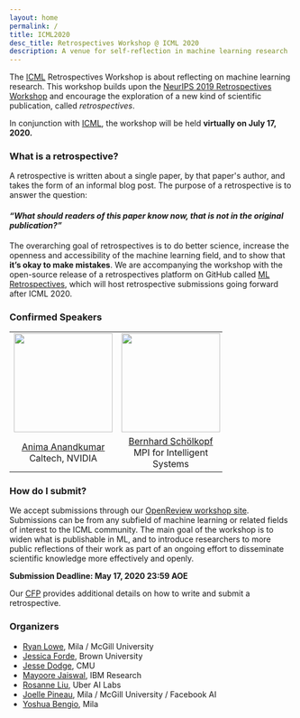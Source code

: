 ```yaml
---
layout: home
permalink: /
title: ICML2020
desc_title: Retrospectives Workshop @ ICML 2020
description: A venue for self-reflection in machine learning research
---
```



The [ICML](https://icml.cc/) Retrospectives Workshop is about reflecting on machine learning research. This workshop builds upon the [NeurIPS 2019 Retrospectives Workshop](https://ml-retrospectives.github.io/neurips2019/) and encourage the exploration of a new kind of scientific publication, called *retrospectives*.

In conjunction with [ICML](https://icml.cc/), the workshop will be held **virtually on July 17, 2020.**


### What is a retrospective?

A retrospective is written about a single paper, by that paper's author, and takes the form of an informal blog post. The purpose of a retrospective is to answer the question:

#### *“What should readers of this paper know now, that is not in the original publication?”*

The overarching goal of retrospectives is to do better science, increase the openness and accessibility of the machine learning field, and to show that **it’s okay to make mistakes**.
We are accompanying the workshop with the open-source release of a retrospectives platform on GitHub called [ML Retrospectives](https://ml-retrospectives.github.io/), which will host retrospective submissions going forward after ICML 2020.

### Confirmed Speakers

<table style="width:75%">
  <tr>
    <td style="text-align:center"><img src="http://tensorlab.cms.caltech.edu/users/anima/images/DP.png" height="175"></td>
    <td style="text-align:center"><img src="https://www.is.mpg.de/uploads/employee/image/145/L1170153_-_copy.jpg" height="175"></td>
    <td style="text-align:center"><img src="https://images.ctfassets.net/8wprhhvnpfc0/6hLLZq4X1hVzRGwwrIQOvc/9791f266fcb65b02c3aec680de7dd023/Deborah_Raji_headshot.jpg" height="175"></td>
    <td style="text-align:center"><img src="https://www.cs.toronto.edu/~cmaddis/pic/HEADSHOT_IAS4x5.jpg" height="175"></td>
    <td style="text-align:center"><img src="https://www.cse.ust.hk/admin/people/faculty/photos/pascale.jpg" height="175"></td>
  </tr>
  <tr>
    <td style="text-align:center"><a href="http://tensorlab.cms.caltech.edu/users/anima/">Anima Anandkumar</a> <br> Caltech, NVIDIA</td>
    <td style="text-align:center"><a href="https://www.is.mpg.de/~bs">Bernhard Schölkopf</a> <br>MPI for Intelligent Systems</td>
    <td style="text-align:center"><a href="https://ainowinstitute.org/people/deborah-raji.html">Deborah Raji</a> <br> NYU AI Now</td>
    <td style="text-align:center"><a href="https://www.cs.toronto.edu/~cmaddis/">Chris Madison</a> <br> University of Toronto</td>
    <td style="text-align:center"><a href="https://pascale.home.ece.ust.hk/">Pascale Fung</a> <br> HKUST</td>
  </tr>
</table>


### How do I submit?

We accept submissions through our [OpenReview workshop site](https://openreview.net/group?id=ICML.cc/2020/Workshop/ML_Retrospectives). Submissions can be from any subfield of machine learning or related fields of interest to the ICML community.  The main goal of the workshop is to widen what is publishable in ML, and to introduce researchers to more public reflections of their work as part of an ongoing effort to disseminate scientific knowledge more effectively and openly.

**Submission Deadline: May 17, 2020 23:59 AOE**

Our [CFP](https://ml-retrospectives.github.io/icml2020/) provides additional details on how to write and submit a retrospective.

### Organizers

* [Ryan Lowe](https://www.cs.mcgill.ca/~rlowe1/), Mila / McGill University
* [Jessica Forde](https://github.com/jzf2101), Brown University
* [Jesse Dodge](http://www.cs.cmu.edu/~jessed/), CMU
* [Mayoore Jaiswal](https://scholar.google.com/citations?user=Ek3v6HcAAAAJ&hl=en), IBM Research
* [Rosanne Liu](http://www.rosanneliu.com/), Uber AI Labs
* [Joelle Pineau](https://www.cs.mcgill.ca/~jpineau/), Mila / McGill University / Facebook AI
* [Yoshua Bengio](https://mila.quebec/en/yoshua-bengio/), Mila
